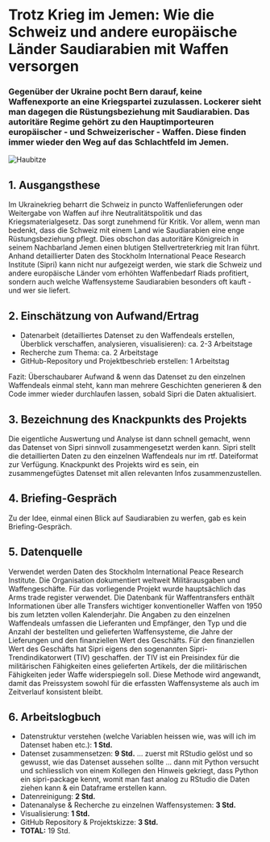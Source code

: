# Trotz Krieg im Jemen: Wie die Schweiz und andere europäische Länder Saudiarabien mit Waffen versorgen
### Gegenüber der Ukraine pocht Bern darauf, keine Waffenexporte an eine Kriegspartei zuzulassen. Lockerer sieht man dagegen die Rüstungsbeziehung mit Saudiarabien. Das autoritäre Regime gehört zu den Hauptimporteuren europäischer - und Schweizerischer - Waffen. Diese finden immer wieder den Weg auf das Schlachtfeld im Jemen.

![Haubitze](https://user-images.githubusercontent.com/73113849/218308987-0b25b11d-a139-4411-bd56-9efac2cb096a.jpeg)

## 1. Ausgangsthese
Im Ukrainekrieg beharrt die Schweiz in puncto Waffenlieferungen oder Weitergabe von Waffen auf ihre Neutralitätspolitik und das Kriegsmaterialgesetz. Das sorgt zunehmend für Kritik. Vor allem, wenn man bedenkt, dass die Schweiz mit einem Land wie Saudiarabien eine enge Rüstungsbeziehung pflegt. Dies obschon das autoritäre Königreich in seinem Nachbarland Jemen einen blutigen Stellvertreterkrieg mit Iran führt. Anhand detaillierter Daten des Stockholm International Peace Research Institute (Sipri) kann nicht nur aufgezeigt werden, wie stark die Schweiz und andere europäische Länder vom erhöhten Waffenbedarf Riads profitiert, sondern auch welche Waffensysteme Saudiarabien besonders oft kauft - und wer sie liefert.

## 2. Einschätzung von Aufwand/Ertrag
- Datenarbeit (detailliertes Datenset zu den Waffendeals erstellen, Überblick verschaffen, analysieren, visualisieren): ca. 2-3 Arbeitstage
- Recherche zum Thema: ca. 2 Arbeitstage 
- GitHub-Repository und Projektbeschrieb erstellen: 1 Arbeitstag

Fazit: Überschaubarer Aufwand & wenn das Datenset zu den einzelnen Waffendeals einmal steht, kann man mehrere Geschichten generieren & den Code immer wieder durchlaufen lassen, sobald Sipri die Daten aktualisiert.

## 3. Bezeichnung des Knackpunkts des Projekts
Die eigentliche Auswertung und Analyse ist dann schnell gemacht, wenn das Datenset von Sipri sinnvoll zusammengesetzt werden kann. Sipri stellt die detaillierten Daten zu den einzelnen Waffendeals nur im rtf. Dateiformat zur Verfügung. Knackpunkt des Projekts wird es sein, ein zusammengefügtes Datenset mit allen relevanten Infos zusammenzustellen.

## 4. Briefing-Gespräch
Zu der Idee, einmal einen Blick auf Saudiarabien zu werfen, gab es kein Briefing-Gespräch.

## 5. Datenquelle 
Verwendet werden Daten des Stockholm International Peace Research Institute. Die Organisation dokumentiert weltweit Militärausgaben und Waffengeschäfte. Für das vorliegende Projekt wurde hauptsächlich das Arms trade register verwendet. Die Datenbank für Waffentransfers enthält Informationen über alle Transfers wichtiger konventioneller Waffen von 1950 bis zum letzten vollen Kalenderjahr. Die Angaben zu den einzelnen Waffendeals umfassen die Lieferanten und Empfänger, den Typ und die Anzahl der bestellten und gelieferten Waffensysteme, die Jahre der Lieferungen und den finanziellen Wert des Geschäfts.
Für den finanziellen Wert des Geschäfts hat Sipri eigens den sogenannten Sipri-Trendindikatorwert (TIV) geschaffen. der TIV ist ein Preisindex für die militärischen Fähigkeiten eines gelieferten Artikels, der die militärischen Fähigkeiten jeder Waffe widerspiegeln soll. Diese Methode wird angewandt, damit das Preissystem sowohl für die erfassten Waffensysteme als auch im Zeitverlauf konsistent bleibt.

## 6. Arbeitslogbuch
- Datenstruktur verstehen (welche Variablen heissen wie, was will ich im Datenset haben etc.): **1 Std.**
- Datenset zusammensetzen: **9 Std.** 
... zuerst mit RStudio gelöst und so gewusst, wie das Datenset aussehen sollte
... dann mit Python versucht und schliesslich von einem Kollegen den Hinweis gekriegt, dass Python ein sipri-package kennt, womit man fast analog zu RStudio die Daten ziehen kann & ein Dataframe erstellen kann.
- Datenreinigung: **2 Std.**
- Datenanalyse & Recherche zu einzelnen Waffensystemen: **3 Std.**
- Visualisierung: **1 Std.**
- GitHub Repository & Projektskizze: **3 Std.**
- **TOTAL:** 19 Std.
